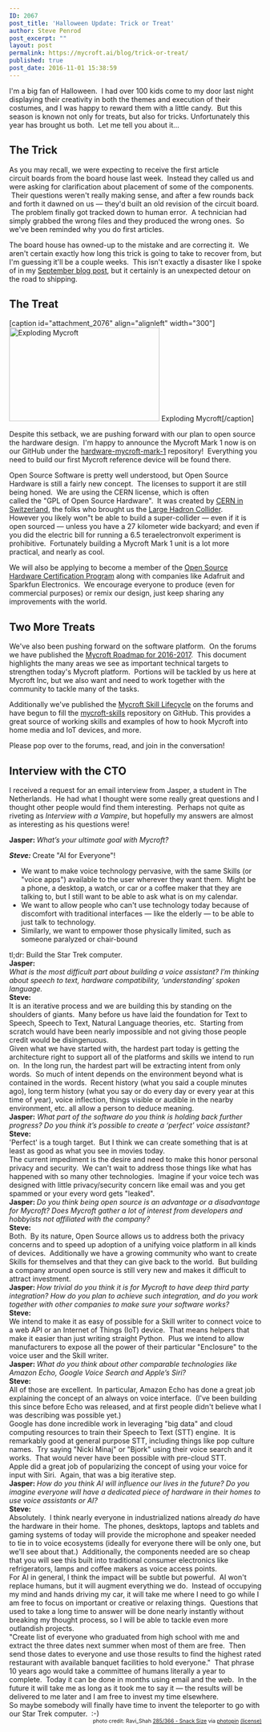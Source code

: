 ```yaml
---
ID: 2067
post_title: 'Halloween Update: Trick or Treat'
author: Steve Penrod
post_excerpt: ""
layout: post
permalink: https://mycroft.ai/blog/trick-or-treat/
published: true
post_date: 2016-11-01 15:38:59
---
```

I'm a big fan of Halloween.  I had over 100 kids come to my door last night displaying their creativity in both the themes and execution of their costumes, and I was happy to reward them with a little candy.  But this season is known not only for treats, but also for tricks. Unfortunately this year has brought us both.  Let me tell you about it...
<h2>The Trick</h2>
As you may recall, we were expecting to receive the first article circuit boards from the board house last week.  Instead they called us and were asking for clarification about placement of some of the components.  Their questions weren't really making sense, and after a few rounds back and forth it dawned on us — they'd built an old revision of the circuit board.  The problem finally got tracked down to human error.  A technician had simply grabbed the wrong files and they produced the wrong ones.  So we've been reminded why you do first articles.

The board house has owned-up to the mistake and are correcting it.  We aren't certain exactly how long this trick is going to take to recover from, but I'm guessing it'll be a couple weeks.  This isn't exactly a disaster like I spoke of in my <a href="https://mycroft.ai/shipping-update-and-launchkc/">September blog post</a>, but it certainly is an unexpected detour on the road to shipping.
<h2>The Treat</h2>
[caption id="attachment_2076" align="alignleft" width="300"]<a href="https://mycroft.ai/wp-content/uploads/2016/11/mycroft-exploded.png"><img class="size-medium wp-image-2076" src="https://mycroft.ai/wp-content/uploads/2016/11/mycroft-exploded-300x187.png" alt="Exploding Mycroft" width="300" height="187" /></a> Exploding Mycroft[/caption]

Despite this setback, we are pushing forward with our plan to open source the hardware design.  I'm happy to announce the Mycroft Mark 1 now is on our GitHub under the <a href="https://github.com/MycroftAI/hardware-mycroft-mark-1">hardware-mycroft-mark-1</a> repository!  Everything you need to build our first Mycroft reference device will be found there.

Open Source Software is pretty well understood, but Open Source Hardware is still a fairly new concept.  The licenses to support it are still being honed.  We are using the CERN license, which is often called the "GPL of Open Source Hardware".  It was created by <a href="http://arstechnica.com/information-technology/2011/07/for-the-good-of-all-of-us-cern-launches-open-source-hardware-effort/">CERN in Switzerland</a>, the folks who brought us the <a href="https://en.wikipedia.org/wiki/Large_Hadron_Collider#Second_run_.282015_onward.29">Large Hadron Collider</a>. However you likely won"t be able to build a super-collider — even if it is open sourced — unless you have a 27 kilometer wide backyard; and even if you did the electric bill for running a 6.5 teraelectronvolt experiment is prohibitive.  Fortunately building a Mycroft Mark 1 unit is a lot more practical, and nearly as cool.

We will also be applying to become a member of the <a href="http://www.oshwa.org/2016/10/07/announcing-the-oshwa-open-source-hardware-certification-program/">Open Source Hardware Certification Program</a> along with companies like Adafruit and Sparkfun Electronics.  We encourage everyone to produce (even for commercial purposes) or remix our design, just keep sharing any improvements with the world.
<h2>Two More Treats</h2>
We've also been pushing forward on the software platform.  On the forums we have published the <a href="https://community.mycroft.ai/t/mycroft-technology-roadmap/1014">Mycroft Roadmap for 2016-2017</a>.  This document highlights the many areas we see as important technical targets to strengthen today's Mycroft platform.  Portions will be tackled by us here at Mycroft Inc, but we also want and need to work together with the community to tackle many of the tasks.

Additionally we've published the <a href="https://community.mycroft.ai/t/mycroft-skill-lifecycle">Mycroft Skill Lifecycle</a> on the forums and have begun to fill the <a href="https://github.com/MycroftAI/mycroft-skills">mycroft-skills</a> repository on GitHub. This provides a great source of working skills and examples of how to hook Mycroft into home media and IoT devices, and more.

Please pop over to the forums, read, and join in the conversation!
<h2>Interview with the CTO</h2>
I received a request for an email interview from Jasper, a student in The Netherlands.  He had what I thought were some really great questions and I thought other people would find them interesting.  Perhaps not quite as riveting as <em>Interview with a Vampire</em>, but hopefully my answers are almost as interesting as his questions were!

<strong>Jasper:
</strong><i>What’s your ultimate goal with Mycroft?</i>

<i><strong>Steve:
</strong></i>Create "AI for Everyone"!
<ul>
 	<li>We want to make voice technology pervasive, with the same Skills (or "voice apps") available to the user wherever they want them.  Might be a phone, a desktop, a watch, or car or a coffee maker that they are talking to, but I still want to be able to ask what is on my calendar.</li>
 	<li>We want to allow people who can't use technology today because of discomfort with traditional interfaces — like the elderly — to be able to just talk to technology.</li>
 	<li>Similarly, we want to empower those physically limited, such as someone paralyzed or chair-bound</li>
</ul>
<div>tl;dr: Build the Star Trek computer.</div>
<div></div>
<div><strong>Jasper:</strong></div>
<div>
<div><em>What is the most difficult part about building a voice assistant? I’m thinking about speech to text, hardware compatibility, ‘understanding’ spoken language.</em></div>
<div></div>
<div><strong>Steve:</strong></div>
</div>
<div>
<div>It is an iterative process and we are building this by standing on the shoulders of giants.  Many before us have laid the foundation for Text to Speech, Speech to Text, Natural Language theories, etc.  Starting from scratch would have been nearly impossible and not giving those people credit would be disingenuous.</div>
<div></div>
<div>Given what we have started with, the hardest part today is getting the architecture right to support all of the platforms and skills we intend to run on.  In the long run, the hardest part will be extracting intent from only words.  So much of intent depends on the environment beyond what is contained in the words.  Recent history (what you said a couple minutes ago), long term history (what you say or do every day or every year at this time of year), voice inflection, things visible or audible in the nearby environment, etc. all allow a person to deduce meaning.</div>
</div>
<div></div>
<div><strong>Jasper:</strong>
<em>What part of the software do you think is holding back further progress? Do you think it’s possible to create a ‘perfect’ voice assistant?</em></div>
<div></div>
<div><strong><strong>Steve:
</strong></strong>
<div>'Perfect' is a tough target.  But I think we can create something that is at least as good as what you see in movies today.</div>
<div>The current impediment is the desire and need to make this honor personal privacy and security.  We can't wait to address those things like what has happened with so many other technologies.  Imagine if your voice tech was designed with little privacy/security concern like email was and you get spammed or your every word gets "leaked".</div>
</div>
<div></div>
<div><strong>Jasper:
</strong><em>Do you think being open source is an advantage or a disadvantage for Mycroft? Does Mycroft gather a lot of interest from developers and hobbyists not affiliated with the company?</em><strong>
</strong></div>
<div></div>
<div><strong>Steve:</strong></div>
<div>Both.  By its nature, Open Source allows us to address both the privacy concerns and to speed up adoption of a unifying voice platform in all kinds of devices.  Additionally we have a growing community who want to create Skills for themselves and that they can give back to the world.  But building a company around open source is still very new and makes it difficult to attract investment.</div>
<div></div>
<div><strong>Jasper:
</strong><em>How trivial do you think it is for Mycroft to have deep third party integration? How do you plan to achieve such integration, and do you work together with other companies to make sure your software works?</em><strong>
</strong></div>
<div></div>
<div><strong>Steve:</strong></div>
<div>
<div>We intend to make it as easy of possible for a Skill writer to connect voice to a web API or an Internet of Things (IoT) device.  That means helpers that make it easier than just writing straight Python.  Plus we intend to allow manufacturers to expose all the power of their particular "Enclosure" to the voice user and the Skill writer.</div>
</div>
<div></div>
<div><strong>Jasper:
</strong><em>What do you think about other comparable technologies like Amazon Echo, Google Voice Search and Apple’s Siri?</em><strong>
</strong></div>
<div></div>
<div><strong><strong>Steve:
</strong></strong>
<div>All of those are excellent.  In particular, Amazon Echo has done a great job explaining the concept of an always on voice interface.  (I've been building this since before Echo was released, and at first people didn't believe what I was describing was possible yet.)</div>
<div></div>
<div>Google has done incredible work in leveraging "big data" and cloud computing resources to train their Speech to Text (STT) engine.  It is remarkably good at general purpose STT, including things like pop culture names.  Try saying "Nicki Minaj" or "Bjork" using their voice search and it works.  That would never have been possible with pre-cloud STT.</div>
<div></div>
<div>Apple did a great job of popularizing the concept of using your voice for input with Siri.  Again, that was a big iterative step.</div>
<div></div>
<div><strong>Jasper:
</strong><em>How do you think AI will influence our lives in the future? Do you imagine everyone will have a dedicated piece of hardware in their homes to use voice assistants or AI?</em><strong>
</strong></div>
</div>
<div></div>
<div><strong>Steve:</strong></div>
<div>
<div>Absolutely.  I think nearly everyone in industrialized nations already <i>do</i> have the hardware in their home.  The phones, desktops, laptops and tablets and gaming systems of today will provide the microphone and speaker needed to tie in to voice ecosystems (ideally for everyone there will be only one, but we'll see about that.)  Additionally, the components needed are so cheap that you will see this built into traditional consumer electronics like refrigerators, lamps and coffee makers as voice access points.</div>
<div></div>
<div>For AI in general, I think the impact will be subtle but powerful.  AI won't replace humans, but it will augment everything we do.  Instead of occupying my mind and hands driving my car, it will take me where I need to go while I am free to focus on important or creative or relaxing things.  Questions that used to take a long time to answer will be done nearly instantly without breaking my thought process, so I will be able to tackle even more outlandish projects.</div>
<div></div>
<div>"Create list of everyone who graduated from high school with me and extract the three dates next summer when most of them are free.  Then send those dates to everyone and use those results to find the highest rated restaurant with available banquet facilities to hold everyone."  That phrase 10 years ago would take a committee of humans literally a year to complete.  Today it can be done in months using email and the web.  In the future it will take me as long as it took me to say it — the results will be delivered to me later and I am free to invest my time elsewhere.</div>
<div></div>
<div>So maybe somebody will finally have time to invent the teleporter to go with our Star Trek computer.  :-)</div>
</div>
<div></div>
<div></div>
<div style="font-size: 75%; text-align: right;">photo credit: Ravi_Shah <a href="http://www.flickr.com/photos/24609568@N04/30153595842">285/366 - Snack Size</a> via <a href="http://photopin.com">photopin</a> <a href="https://creativecommons.org/licenses/by/2.0/">(license)</a></div>